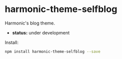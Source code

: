 # harmonic-theme-selfblog
Harmonic's blog theme.

* __status:__ under development


Install:
```bash
npm install harmonic-theme-selfblog --save
```
